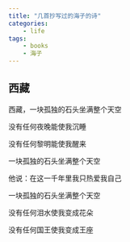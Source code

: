 ```yaml
---
title: "几首抄写过的海子的诗"
categories: 
    - life
tags:
    - books
    - 海子
---
```

## 西藏
西藏，一块孤独的石头坐满整个天空  
  
没有任何夜晚能使我沉睡  
  
没有任何黎明能使我醒来  
  
  
一块孤独的石头坐满整个天空  
  
他说：在这一千年里我只热爱我自己  
  
  
一块孤独的石头坐满整个天空  
  
没有任何泪水使我变成花朵  
  
没有任何国王使我变成王座  

